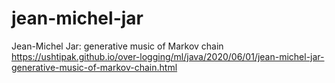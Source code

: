 # jean-michel-jar

Jean-Michel Jar: generative music of Markov chain
https://ushtipak.github.io/over-logging/ml/java/2020/06/01/jean-michel-jar-generative-music-of-markov-chain.html

